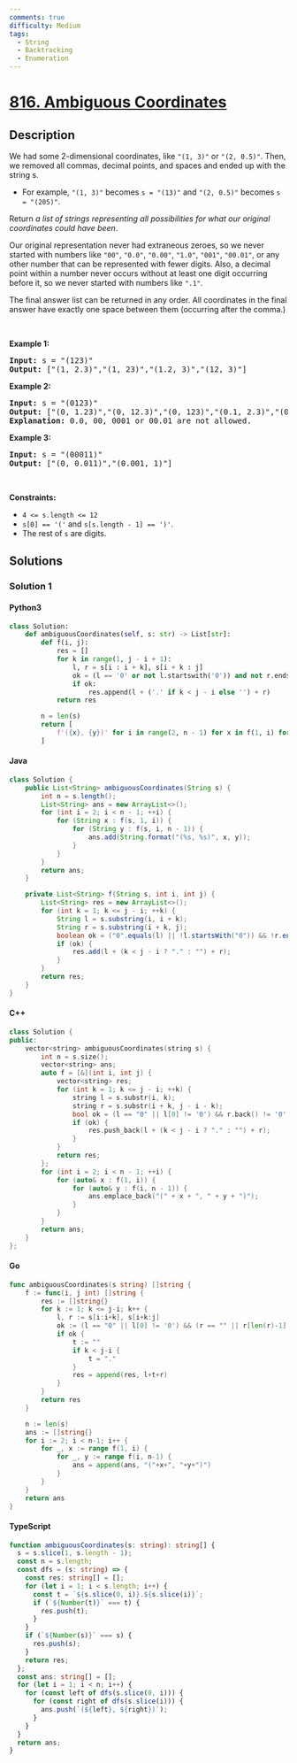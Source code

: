```yaml
---
comments: true
difficulty: Medium
tags:
  - String
  - Backtracking
  - Enumeration
---
```


<!-- problem:start -->

# [816. Ambiguous Coordinates](https://leetcode.com/problems/ambiguous-coordinates)

## Description

<!-- description:start -->

<p>We had some 2-dimensional coordinates, like <code>&quot;(1, 3)&quot;</code> or <code>&quot;(2, 0.5)&quot;</code>. Then, we removed all commas, decimal points, and spaces and ended up with the string s.</p>

<ul>
	<li>For example, <code>&quot;(1, 3)&quot;</code> becomes <code>s = &quot;(13)&quot;</code> and <code>&quot;(2, 0.5)&quot;</code> becomes <code>s = &quot;(205)&quot;</code>.</li>
</ul>

<p>Return <em>a list of strings representing all possibilities for what our original coordinates could have been</em>.</p>

<p>Our original representation never had extraneous zeroes, so we never started with numbers like <code>&quot;00&quot;</code>, <code>&quot;0.0&quot;</code>, <code>&quot;0.00&quot;</code>, <code>&quot;1.0&quot;</code>, <code>&quot;001&quot;</code>, <code>&quot;00.01&quot;</code>, or any other number that can be represented with fewer digits. Also, a decimal point within a number never occurs without at least one digit occurring before it, so we never started with numbers like <code>&quot;.1&quot;</code>.</p>

<p>The final answer list can be returned in any order. All coordinates in the final answer have exactly one space between them (occurring after the comma.)</p>

<p>&nbsp;</p>
<p><strong class="example">Example 1:</strong></p>

<pre>
<strong>Input:</strong> s = &quot;(123)&quot;
<strong>Output:</strong> [&quot;(1, 2.3)&quot;,&quot;(1, 23)&quot;,&quot;(1.2, 3)&quot;,&quot;(12, 3)&quot;]
</pre>

<p><strong class="example">Example 2:</strong></p>

<pre>
<strong>Input:</strong> s = &quot;(0123)&quot;
<strong>Output:</strong> [&quot;(0, 1.23)&quot;,&quot;(0, 12.3)&quot;,&quot;(0, 123)&quot;,&quot;(0.1, 2.3)&quot;,&quot;(0.1, 23)&quot;,&quot;(0.12, 3)&quot;]
<strong>Explanation:</strong> 0.0, 00, 0001 or 00.01 are not allowed.
</pre>

<p><strong class="example">Example 3:</strong></p>

<pre>
<strong>Input:</strong> s = &quot;(00011)&quot;
<strong>Output:</strong> [&quot;(0, 0.011)&quot;,&quot;(0.001, 1)&quot;]
</pre>

<p>&nbsp;</p>
<p><strong>Constraints:</strong></p>

<ul>
	<li><code>4 &lt;= s.length &lt;= 12</code></li>
	<li><code>s[0] == &#39;(&#39;</code> and <code>s[s.length - 1] == &#39;)&#39;</code>.</li>
	<li>The rest of <code>s</code> are digits.</li>
</ul>

<!-- description:end -->

## Solutions

<!-- solution:start -->

### Solution 1

<!-- tabs:start -->

#### Python3

```python
class Solution:
    def ambiguousCoordinates(self, s: str) -> List[str]:
        def f(i, j):
            res = []
            for k in range(1, j - i + 1):
                l, r = s[i : i + k], s[i + k : j]
                ok = (l == '0' or not l.startswith('0')) and not r.endswith('0')
                if ok:
                    res.append(l + ('.' if k < j - i else '') + r)
            return res

        n = len(s)
        return [
            f'({x}, {y})' for i in range(2, n - 1) for x in f(1, i) for y in f(i, n - 1)
        ]
```

#### Java

```java
class Solution {
    public List<String> ambiguousCoordinates(String s) {
        int n = s.length();
        List<String> ans = new ArrayList<>();
        for (int i = 2; i < n - 1; ++i) {
            for (String x : f(s, 1, i)) {
                for (String y : f(s, i, n - 1)) {
                    ans.add(String.format("(%s, %s)", x, y));
                }
            }
        }
        return ans;
    }

    private List<String> f(String s, int i, int j) {
        List<String> res = new ArrayList<>();
        for (int k = 1; k <= j - i; ++k) {
            String l = s.substring(i, i + k);
            String r = s.substring(i + k, j);
            boolean ok = ("0".equals(l) || !l.startsWith("0")) && !r.endsWith("0");
            if (ok) {
                res.add(l + (k < j - i ? "." : "") + r);
            }
        }
        return res;
    }
}
```

#### C++

```cpp
class Solution {
public:
    vector<string> ambiguousCoordinates(string s) {
        int n = s.size();
        vector<string> ans;
        auto f = [&](int i, int j) {
            vector<string> res;
            for (int k = 1; k <= j - i; ++k) {
                string l = s.substr(i, k);
                string r = s.substr(i + k, j - i - k);
                bool ok = (l == "0" || l[0] != '0') && r.back() != '0';
                if (ok) {
                    res.push_back(l + (k < j - i ? "." : "") + r);
                }
            }
            return res;
        };
        for (int i = 2; i < n - 1; ++i) {
            for (auto& x : f(1, i)) {
                for (auto& y : f(i, n - 1)) {
                    ans.emplace_back("(" + x + ", " + y + ")");
                }
            }
        }
        return ans;
    }
};
```

#### Go

```go
func ambiguousCoordinates(s string) []string {
	f := func(i, j int) []string {
		res := []string{}
		for k := 1; k <= j-i; k++ {
			l, r := s[i:i+k], s[i+k:j]
			ok := (l == "0" || l[0] != '0') && (r == "" || r[len(r)-1] != '0')
			if ok {
				t := ""
				if k < j-i {
					t = "."
				}
				res = append(res, l+t+r)
			}
		}
		return res
	}

	n := len(s)
	ans := []string{}
	for i := 2; i < n-1; i++ {
		for _, x := range f(1, i) {
			for _, y := range f(i, n-1) {
				ans = append(ans, "("+x+", "+y+")")
			}
		}
	}
	return ans
}
```

#### TypeScript

```ts
function ambiguousCoordinates(s: string): string[] {
  s = s.slice(1, s.length - 1);
  const n = s.length;
  const dfs = (s: string) => {
    const res: string[] = [];
    for (let i = 1; i < s.length; i++) {
      const t = `${s.slice(0, i)}.${s.slice(i)}`;
      if (`${Number(t)}` === t) {
        res.push(t);
      }
    }
    if (`${Number(s)}` === s) {
      res.push(s);
    }
    return res;
  };
  const ans: string[] = [];
  for (let i = 1; i < n; i++) {
    for (const left of dfs(s.slice(0, i))) {
      for (const right of dfs(s.slice(i))) {
        ans.push(`(${left}, ${right})`);
      }
    }
  }
  return ans;
}
```

<!-- tabs:end -->

<!-- solution:end -->

<!-- problem:end -->
